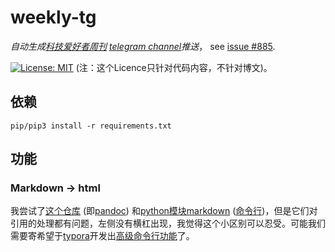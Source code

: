 # weekly-tg

*自动生成[科技爱好者周刊](https://github.com/ruanyf/weekly) [telegram channel](https://t.me/scitech_fans)推送*， see [issue #885](https://github.com/ruanyf/weekly/issues/885).

[![License: MIT](https://img.shields.io/badge/License-MIT-yellow.svg)](https://opensource.org/licenses/MIT) (注：这个Licence只针对代码内容，不针对博文)。

## 依赖

```shell
pip/pip3 install -r requirements.txt

```



## 功能




### Markdown -> html

我尝试了[这个仓库](https://github.com/mwhite/resume) (即[pandoc](https://pandoc.org/getting-started.html)) 和[python模块markdown](https://www.drupal.org/project/markdown) ([命令行](http://tuxdiary.com/2016/06/30/markdown-to-html-terminal/))，但是它们对引用的处理都有问题，左侧没有横杠出现，我觉得这个小区别可以忍受。可能我们需要寄希望于[typora](https://github.com/typora)开发出[高级命令行功能](https://github.com/typora/typora-issues/issues/1999)了。


